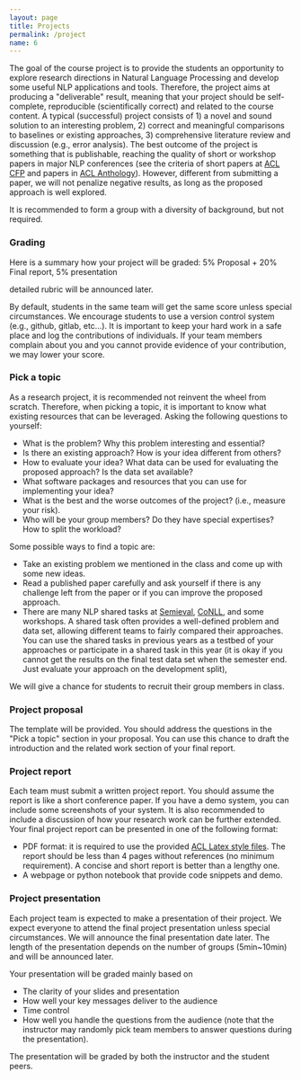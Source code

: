 ```yaml
---
layout: page
title: Projects
permalink: /project
name: 6
---
```

The goal of the course project is to provide the students an opportunity to explore research directions in Natural Language Processing
and develop some useful NLP applications and tools. Therefore, the project aims at producing a "deliverable" result, meaning that your project 
should be self-complete, reproducible (scientifically correct) and related to the course content. 
A typical (successful) project consists of 1) a novel and sound solution to an interesting problem, 2) correct and meaningful comparisons to baselines or existing approaches, 
3) comprehensive literature review and discussion (e.g., error analysis). 
The best outcome of the project is something
that is publishable, reaching the quality of short or workshop papers in major NLP conferences 
(see the criteria of short papers at [ACL CFP](http://acl2016.org/index.php?article%20id=9) and papers in [ACL Anthology](http://aclweb.org/anthology/)). 
However, different from submitting a paper, we will not penalize negative results, as long as the proposed approach is well explored. 

It is recommended to form a group with a diversity of background, but not required. 

### Grading
Here is a summary how your project will be graded:
5% Proposal + 20% Final report, 5% presentation

detailed rubric will be announced later. 

By default, students in the same team will get the same score unless special circumstances.
We encourage students to use a  version control system (e.g., github, gitlab, etc...). 
It is important to keep your hard work in a safe place and log the contributions of individuals.
If your team members complain about you and you cannot provide evidence of your contribution, we may lower your score.

### Pick a topic
As a research project, it is recommended not reinvent the wheel from scratch. Therefore, when picking a topic, it is important to know what existing resources that can be leveraged. 
Asking the following questions to yourself:
- What is the problem? Why this problem interesting and essential?
- Is there an existing approach? How is your idea different from others?
- How to evaluate your idea? What data can be used for evaluating the proposed approach? Is the data set available?
- What software packages and resources that you can use for implementing your idea?
- What is the best and the worse outcomes of the project? (i.e., measure your risk).
- Who will be your group members? Do they have special expertises? How to split the workload?

Some possible ways to find a topic are:
- Take an existing problem we mentioned in the class and come up with some new ideas. 
- Read a published paper carefully and ask yourself if there is any challenge left from the paper or if you can improve the proposed approach.
- There are many NLP shared tasks at [Semieval](https://en.wikipedia.org/wiki/SemEval), [CoNLL](http://www.signll.org/conll), and some workshops. A shared task often provides a well-defined problem and data set, allowing different teams to fairly compared their approaches. You can use the shared tasks in previous years as a testbed of your approaches or participate in a shared task in this year (it is okay if you cannot get the results on the final test data set when the semester end. Just evaluate your approach on the development split),

We will give a chance for students to recruit their group members in class.

### Project proposal 
The template will be provided. You should address the questions in the "Pick a topic" section in your proposal. 
You can use this chance to draft the introduction and the related work section of your final report. 

### Project report 
Each team must submit a written project report. You should assume the report is like a short conference paper. If you have a demo system, you can include some screenshots of your system. It is also recommended to include a discussion of how your research work can be further extended. Your final project report can be presented in one of the following format:
- PDF format: it is required to use the provided [ACL Latex style files](http://acl2016.org/files/acl2016.zip). The report should be less than 4 pages without references (no minimum requirement). A concise and short report is better than a lengthy one. 
- A webpage or python notebook that provide code snippets and demo.  

### Project presentation 
Each project team is expected to make a presentation of their project. We expect everyone to attend the final project presentation unless special circumstances. 
We will announce the final presentation date later.
The length of the presentation depends on the number of groups (5min~10min) and will be announced later.

Your presentation will be graded mainly based on 
- The clarity of your slides and presentation 
- How well your key messages deliver to the audience 
- Time control 
- How well you handle the questions from the audience (note that the instructor may randomly pick team members to answer questions during the presentation). 


The presentation will be graded by both the instructor and the student peers. 



